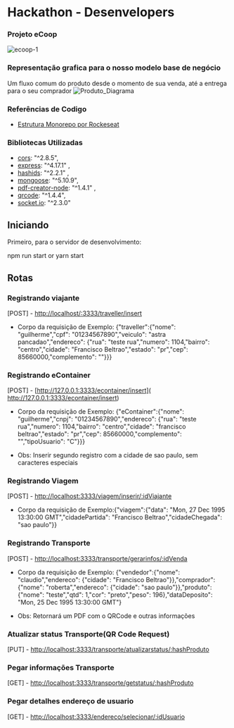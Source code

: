 # Hackathon - Desenvelopers

### Projeto eCoop
![ecoop-1](https://user-images.githubusercontent.com/66282650/96387588-9a289d00-1179-11eb-878a-56c9bc003982.png)

### Representação grafica para o nosso modelo base de negócio
Um fluxo comum do produto desde o momento de sua venda, até a entrega para o seu comprador
![Produto_Diagrama](https://user-images.githubusercontent.com/66282650/96369471-8ad13180-1130-11eb-9758-227929fb4560.png)

### Referências de Codigo
- [Estrutura Monorepo por Rockeseat](https://github.com/rocketseat-content/youtube-monorepo)

### Bibliotecas Utilizadas
- [cors](https://www.npmjs.com/package/cors): "^2.8.5",  
- [express](https://expressjs.com/pt-br/): "^4.17.1" ,
- [hashids](https://hashids.org): "^2.2.1" ,
- [mongoose](https://mongoosejs.com): "^5.10.9",
- [pdf-creator-node](https://www.npmjs.com/package/pdf-creator-node): "^1.4.1" ,
- [qrcode](https://www.npmjs.com/package/qrcode): "^1.4.4",
- [socket.io](https://socket.io): "^2.3.0"

## Iniciando

Primeiro, para o servidor de desenvolvimento:

npm run start
or
yarn start

## Rotas
### Registrando viajante
[POST] - [http://localhost/:3333/traveller/insert](http//localhost:3333/traveller/insert)
- Corpo da requisição de Exemplo: {"traveller":{"nome": "guilherme","cpf": "01234567890","veiculo": "astra pancadao","endereco": {"rua": "teste rua","numero": 1104,"bairro": "centro","cidade": "Francisco Beltrao","estado": "pr","cep": 85660000,"complemento": ""}}}

### Registrando eContainer
[POST] - [http://127.0.0.1:3333/econtainer/insert]( http://127.0.0.1:3333/econtainer/insert)
- Corpo da requisição de Exemplo: {"eContainer":{"nome": "guilherme","cnpj": "01234567890","endereco": {"rua": "teste rua","numero": 1104,"bairro": "centro","cidade": "francisco beltrao","estado": "pr","cep": 85660000,"complemento": "","tipoUsuario": "C"}}}

- Obs: Inserir segundo registro com a cidade de sao paulo, sem caracteres especiais

### Registrando Viagem
[POST] - [http://localhost:3333/viagem/inserir/:idViajante](http://localhost:3333/viagem/inserir/5f8bfdcf9d1359390054ca26)
- Corpo da requisição de Exemplo:{"viagem":{"data": "Mon, 27 Dec 1995 13:30:00 GMT","cidadePartida": "Francisco Beltrao","cidadeChegada": "sao paulo"}}

### Registrando Transporte
[POST] - [http://localhost:3333/transporte/gerarinfos/:idVenda](http://localhost:3333/transporte/gerarinfos/577)
- Corpo da requisição de Exemplo: {"vendedor":{"nome": "claudio","endereco": {"cidade": "Francisco Beltrao"}},"comprador": {"nome": "roberta","endereco": {"cidade": "sao paulo"}},"produto": {"nome": "teste","qtd": 1,"cor": "preto","peso": 196},"dataDeposito": "Mon, 25 Dec 1995 13:30:00 GMT"}

- Obs: Retornará um PDF com o QRCode e outras informações

### Atualizar status Transporte(QR Code Request)
[PUT] - [http://localhost:3333/transporte/atualizarstatus/:hashProduto](http://localhost:3333/transporte/atualizarstatus/:hashProduto)

### Pegar informações Transporte
[GET] - [http://localhost:3333/transporte/getstatus/:hashProduto](http://localhost:3333/transporte/getstatus/:hashProduto)

### Pegar detalhes endereço de usuario
[GET] - [http://localhost:3333/endereco/selecionar/:idUsuario](http://localhost:3333/endereco/selecionar/5f8bfdcf9d1359390054ca26)
